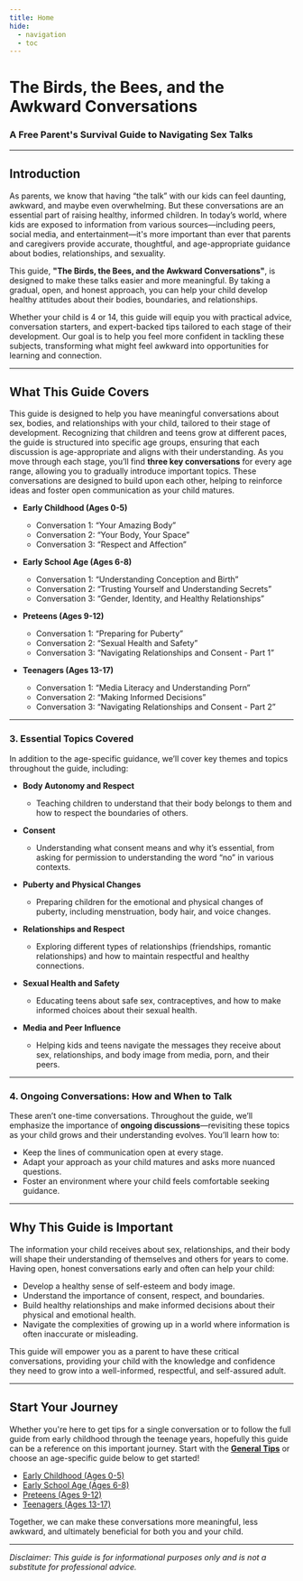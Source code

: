 ```yaml
---
title: Home
hide:
  - navigation
  - toc
---
```



# The Birds, the Bees, and the Awkward Conversations
### A Free Parent's Survival Guide to Navigating Sex Talks

---

## Introduction

As parents, we know that having “the talk” with our kids can feel daunting, awkward, and maybe even overwhelming. But these conversations are an essential part of raising healthy, informed children. In today’s world, where kids are exposed to information from various sources—including peers, social media, and entertainment—it's more important than ever that parents and caregivers provide accurate, thoughtful, and age-appropriate guidance about bodies, relationships, and sexuality.

This guide, **"The Birds, the Bees, and the Awkward Conversations"**, is designed to make these talks easier and more meaningful. By taking a gradual, open, and honest approach, you can help your child develop healthy attitudes about their bodies, boundaries, and relationships.

Whether your child is 4 or 14, this guide will equip you with practical advice, conversation starters, and expert-backed tips tailored to each stage of their development. Our goal is to help you feel more confident in tackling these subjects, transforming what might feel awkward into opportunities for learning and connection.

---

## What This Guide Covers

This guide is designed to help you have meaningful conversations about sex, bodies, and relationships with your child, tailored to their stage of development. Recognizing that children and teens grow at different paces, the guide is structured into specific age groups, ensuring that each discussion is age-appropriate and aligns with their understanding. As you move through each stage, you’ll find **three key conversations** for every age range, allowing you to gradually introduce important topics. These conversations are designed to build upon each other, helping to reinforce ideas and foster open communication as your child matures.

- **Early Childhood (Ages 0-5)**
    - Conversation 1: “Your Amazing Body”
    - Conversation 2: “Your Body, Your Space”
    - Conversation 3: “Respect and Affection”

- **Early School Age (Ages 6-8)**
    - Conversation 1: “Understanding Conception and Birth”
    - Conversation 2: “Trusting Yourself and Understanding Secrets”
    - Conversation 3: “Gender, Identity, and Healthy Relationships”

- **Preteens (Ages 9-12)**
    - Conversation 1: “Preparing for Puberty”
    - Conversation 2: “Sexual Health and Safety”
    - Conversation 3: “Navigating Relationships and Consent - Part 1”

- **Teenagers (Ages 13-17)**
    - Conversation 1: “Media Literacy and Understanding Porn”
    - Conversation 2: “Making Informed Decisions”
    - Conversation 3: “Navigating Relationships and Consent - Part 2”

---

### 3. Essential Topics Covered

In addition to the age-specific guidance, we’ll cover key themes and topics throughout the guide, including:

- **Body Autonomy and Respect**
    - Teaching children to understand that their body belongs to them and how to respect the boundaries of others.

- **Consent**
    - Understanding what consent means and why it’s essential, from asking for permission to understanding the word “no” in various contexts.

- **Puberty and Physical Changes**
    - Preparing children for the emotional and physical changes of puberty, including menstruation, body hair, and voice changes.

- **Relationships and Respect**
    - Exploring different types of relationships (friendships, romantic relationships) and how to maintain respectful and healthy connections.

- **Sexual Health and Safety**
    - Educating teens about safe sex, contraceptives, and how to make informed choices about their sexual health.

- **Media and Peer Influence**
    - Helping kids and teens navigate the messages they receive about sex, relationships, and body image from media, porn, and their peers.

---

### 4. Ongoing Conversations: How and When to Talk

These aren’t one-time conversations. Throughout the guide, we’ll emphasize the importance of **ongoing discussions**—revisiting these topics as your child grows and their understanding evolves. You’ll learn how to:
   - Keep the lines of communication open at every stage.
   - Adapt your approach as your child matures and asks more nuanced questions.
   - Foster an environment where your child feels comfortable seeking guidance.

---

## Why This Guide is Important

The information your child receives about sex, relationships, and their body will shape their understanding of themselves and others for years to come. Having open, honest conversations early and often can help your child:
- Develop a healthy sense of self-esteem and body image.
- Understand the importance of consent, respect, and boundaries.
- Build healthy relationships and make informed decisions about their physical and emotional health.
- Navigate the complexities of growing up in a world where information is often inaccurate or misleading.

This guide will empower you as a parent to have these critical conversations, providing your child with the knowledge and confidence they need to grow into a well-informed, respectful, and self-assured adult.

---

## Start Your Journey

Whether you're here to get tips for a single conversation or to follow the full guide from early childhood through the teenage years, hopefully this guide can be a reference on this important journey. Start with the **[General Tips](general-tips.md)** or choose an age-specific guide below to get started!

- [Early Childhood (Ages 0-5)](guides/early-childhood.md)
- [Early School Age (Ages 6-8)](guides/early-school-age.md)
- [Preteens (Ages 9-12)](guides/preteens.md)
- [Teenagers (Ages 13-17)](guides/teenagers.md)

Together, we can make these conversations more meaningful, less awkward, and ultimately beneficial for both you and your child.

---

_Disclaimer: This guide is for informational purposes only and is not a substitute for professional advice._
